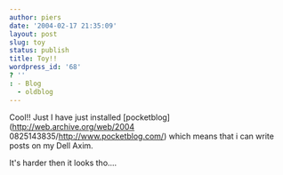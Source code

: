 ```yaml
---
author: piers
date: '2004-02-17 21:35:09'
layout: post
slug: toy
status: publish
title: Toy!!
wordpress_id: '68'
? ''
: - Blog
  - oldblog
---
```


Cool!! Just I have just installed [pocketblog](http://web.archive.org/web/2004
0825143835/http://www.pocketblog.com/) which means that i can write posts on
my Dell Axim.

It's harder then it looks tho....

